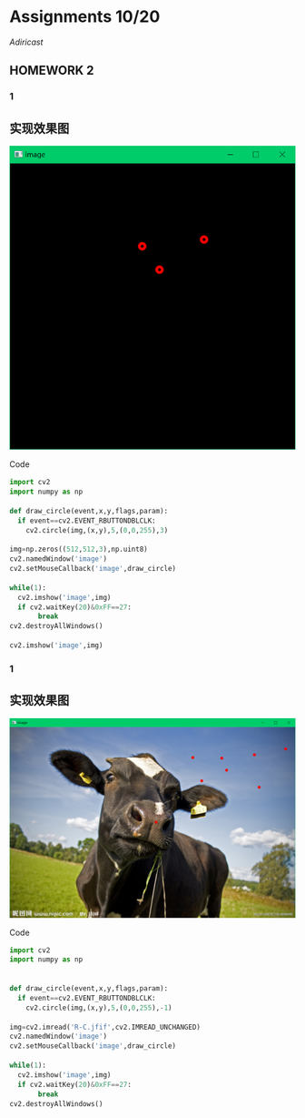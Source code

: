 # Assignments 10/20
*Adiricast*
## HOMEWORK 2
### 1
## 实现效果图
![me](https://github.com/ophwsjtu18/ohw21f/blob/main/syy/10201.PNG)

Code 
```python
import cv2
import numpy as np

def draw_circle(event,x,y,flags,param):
  if event==cv2.EVENT_RBUTTONDBLCLK:
    cv2.circle(img,(x,y),5,(0,0,255),3)

img=np.zeros((512,512,3),np.uint8)
cv2.namedWindow('image')
cv2.setMouseCallback('image',draw_circle)

while(1):
  cv2.imshow('image',img)
  if cv2.waitKey(20)&0xFF==27:
       break
cv2.destroyAllWindows()

cv2.imshow('image',img)
```

### 1
## 实现效果图
![me](https://github.com/ophwsjtu18/ohw21f/blob/main/syy/10202.PNG)

Code 
```python
import cv2
import numpy as np


def draw_circle(event,x,y,flags,param):
  if event==cv2.EVENT_RBUTTONDBLCLK:
    cv2.circle(img,(x,y),5,(0,0,255),-1)

img=cv2.imread('R-C.jfif',cv2.IMREAD_UNCHANGED)
cv2.namedWindow('image')
cv2.setMouseCallback('image',draw_circle)

while(1):
  cv2.imshow('image',img)
  if cv2.waitKey(20)&0xFF==27:
       break
cv2.destroyAllWindows()

```


